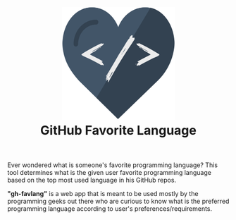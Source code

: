 <h1 align="center">
  <br>
     <img width="256" height="256" src=images/ghfavlang.svg/>
  <br>
  GitHub Favorite Language
  <br>
  <br>
</h1>

Ever wondered what is someone's favorite programming language?
This tool determines what is the given user favorite programming language based on the top most used language in his GitHub repos.
 
**"gh-favlang"** is a web app that is meant to be used mostly by the programming geeks out there who are curious to know what is the preferred programming language according to user's preferences/requirements.
 
